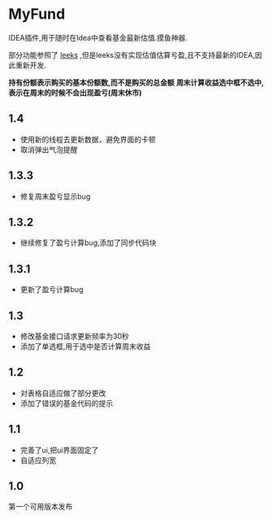 # MyFund

IDEA插件,用于随时在Idea中查看基金最新估值.摸鱼神器.

部分功能参照了 [leeks](https://github.com/chris-tao/leeks) ,但是leeks没有实现估值估算亏盈,且不支持最新的IDEA,因此重新开发.

**持有份额表示购买的基本份额数,而不是购买的总金额**
**周末计算收益选中框不选中,表示在周末的时候不会出现盈亏(周末休市)**

## 1.4
- 使用新的线程去更新数据，避免界面的卡顿
- 取消弹出气泡提醒

## 1.3.3
- 修复周末盈亏显示bug

## 1.3.2
- 继续修复了盈亏计算bug,添加了同步代码块


## 1.3.1
- 更新了盈亏计算bug

## 1.3 
- 修改基金接口请求更新频率为30秒
- 添加了单选框,用于选中是否计算周末收益

## 1.2 
- 对表格自适应做了部分更改
- 添加了错误的基金代码的提示

## 1.1 
- 完善了ui,把ui界面固定了
- 自适应列宽

## 1.0 
第一个可用版本发布




